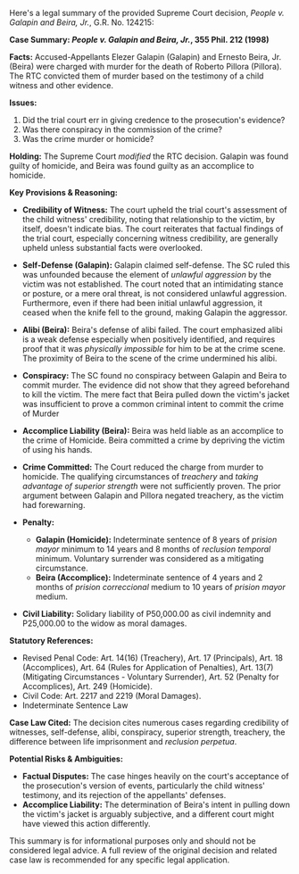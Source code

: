 Here's a legal summary of the provided Supreme Court decision, *People v. Galapin and Beira, Jr.*, G.R. No. 124215:

**Case Summary: *People v. Galapin and Beira, Jr.*, 355 Phil. 212 (1998)**

**Facts:** Accused-Appellants Elezer Galapin (Galapin) and Ernesto Beira, Jr. (Beira) were charged with murder for the death of Roberto Pillora (Pillora). The RTC convicted them of murder based on the testimony of a child witness and other evidence.

**Issues:**
1.  Did the trial court err in giving credence to the prosecution's evidence?
2.  Was there conspiracy in the commission of the crime?
3.  Was the crime murder or homicide?

**Holding:** The Supreme Court *modified* the RTC decision.  Galapin was found guilty of homicide, and Beira was found guilty as an accomplice to homicide.

**Key Provisions & Reasoning:**

*   **Credibility of Witness:** The court upheld the trial court's assessment of the child witness' credibility, noting that relationship to the victim, by itself, doesn't indicate bias. The court reiterates that factual findings of the trial court, especially concerning witness credibility, are generally upheld unless substantial facts were overlooked.

*   **Self-Defense (Galapin):** Galapin claimed self-defense. The SC ruled this was unfounded because the element of *unlawful aggression* by the victim was not established. The court noted that an intimidating stance or posture, or a mere oral threat, is not considered unlawful aggression. Furthermore, even if there had been initial unlawful aggression, it ceased when the knife fell to the ground, making Galapin the aggressor.

*   **Alibi (Beira):** Beira's defense of alibi failed. The court emphasized alibi is a weak defense especially when positively identified, and requires proof that it was *physically impossible* for him to be at the crime scene. The proximity of Beira to the scene of the crime undermined his alibi.

*   **Conspiracy:** The SC found no conspiracy between Galapin and Beira to commit murder. The evidence did not show that they agreed beforehand to kill the victim. The mere fact that Beira pulled down the victim's jacket was insufficient to prove a common criminal intent to commit the crime of Murder

*   **Accomplice Liability (Beira):** Beira was held liable as an accomplice to the crime of Homicide. Beira committed a crime by depriving the victim of using his hands.

*   **Crime Committed:** The Court reduced the charge from murder to homicide. The qualifying circumstances of *treachery* and *taking advantage of superior strength* were not sufficiently proven.  The prior argument between Galapin and Pillora negated treachery, as the victim had forewarning.

*   **Penalty:**
    *   **Galapin (Homicide):** Indeterminate sentence of 8 years of *prision mayor* minimum to 14 years and 8 months of *reclusion temporal* minimum. Voluntary surrender was considered as a mitigating circumstance.
    *   **Beira (Accomplice):** Indeterminate sentence of 4 years and 2 months of *prision correccional* medium to 10 years of *prision mayor* medium.
*   **Civil Liability:**  Solidary liability of P50,000.00 as civil indemnity and P25,000.00 to the widow as moral damages.

**Statutory References:**

*   Revised Penal Code: Art. 14(16) (Treachery), Art. 17 (Principals), Art. 18 (Accomplices), Art. 64 (Rules for Application of Penalties), Art. 13(7) (Mitigating Circumstances - Voluntary Surrender), Art. 52 (Penalty for Accomplices), Art. 249 (Homicide).
*   Civil Code: Art. 2217 and 2219 (Moral Damages).
*   Indeterminate Sentence Law

**Case Law Cited:**
The decision cites numerous cases regarding credibility of witnesses, self-defense, alibi, conspiracy, superior strength, treachery, the difference between life imprisonment and *reclusion perpetua*.

**Potential Risks & Ambiguities:**
*   **Factual Disputes:**  The case hinges heavily on the court's acceptance of the prosecution's version of events, particularly the child witness' testimony, and its rejection of the appellants' defenses.
*   **Accomplice Liability:** The determination of Beira's intent in pulling down the victim's jacket is arguably subjective, and a different court might have viewed this action differently.

This summary is for informational purposes only and should not be considered legal advice. A full review of the original decision and related case law is recommended for any specific legal application.
